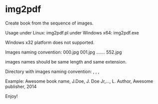 img2pdf
=======

Create book from the sequence of images.

Usage under Linux:
img2pdf.pl <path-to-directory-with-book-images>
under Windows x64: 
img2pdf.exe <path-to-directory-with-book-images>

Windows x32 platform does not supported.

Images naming convention:
000.jpg
001.jpg
.......
552.jpg

images names should be same length and same extension.

Directory with images naming convention:
<book name>, <comma separated author list>, <publisher>, <year of publishing>

Example:
Awesome book name, J.Doe, J. Doe Jr,..., L. Author, Awesome publisher, 2014

Enjoy!
